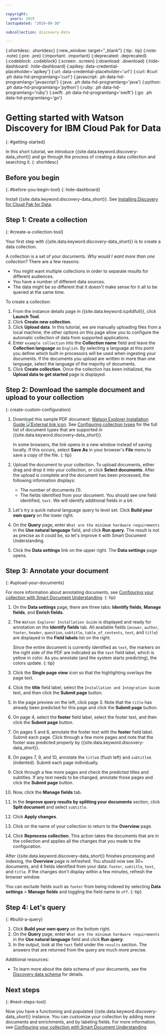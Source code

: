 ```yaml
---

copyright:
  years: 2019
lastupdated: "2019-09-30"

subcollection: discovery-data

---
```


{:shortdesc: .shortdesc}
{:new_window: target="_blank"}
{:tip: .tip}
{:note: .note}
{:pre: .pre}
{:important: .important}
{:deprecated: .deprecated}
{:codeblock: .codeblock}
{:screen: .screen}
{:download: .download}
{:hide-dashboard: .hide-dashboard}
{:apikey: data-credential-placeholder='apikey'}
{:url: data-credential-placeholder='url'}
{:curl: #curl .ph data-hd-programlang='curl'}
{:javascript: .ph data-hd-programlang='javascript'}
{:java: .ph data-hd-programlang='java'}
{:python: .ph data-hd-programlang='python'}
{:ruby: .ph data-hd-programlang='ruby'}
{:swift: .ph data-hd-programlang='swift'}
{:go: .ph data-hd-programlang='go'}

# Getting started with Watson Discovery for IBM Cloud Pak for Data
{: #getting-started}

In this short tutorial, we introduce {{site.data.keyword.discovery-data_short}} and go through the process of creating a data collection and searching it.
{: shortdesc}

## Before you begin
{: #before-you-begin-tool}
{: hide-dashboard}

Install {{site.data.keyword.discovery-data_short}}. See [Installing Discovery for Cloud Pak for Data](/docs/services/discovery-data?topic=discovery-data-install#install).

## Step 1: Create a collection
{: #create-a-collection-tool}

Your first step with {{site.data.keyword.discovery-data_short}} is to create a data collection.

A collection is a set of your documents. *Why would I want more than one collection?* There are a few reasons:

-  You might want multiple collections in order to separate results for different audiences.
-  You have a number of different data sources.
-  The data might be so different that it doesn't make sense for it all to be queried at the same time.

To create a collection:

1.  From the instance details page in {{site.data.keyword.icp4dfull}}, click **Launch Tool**.
1.  Click **Create new collection**.
1.  Click **Upload data**. In this tutorial, we are manually uploading files from a local machine, the other options on this page allow you to configure the automatic collection of data from supported applications.
1.  Enter `example collection` into the **Collection name** field and leave the **Collection language** as `English`. By selecting a language at this point you define which built-in processors will be used when ingesting your documents. If the documents you upload are written in more than one language, select the language of the majority of documents.
1.  Click **Create collection**. Once the collection has been initialized, the **Upload data to get started** page is displayed.

## Step 2: Download the sample document and upload to your collection
{: create-custom-configuration}

1.  Download this sample PDF document: <a target="_blank" href="https://watson-developer-cloud.github.io/doc-tutorial-downloads/discovery/watsonexplorerinstall.pdf" download>Watson Explorer Installation Guide <img src="../../icons/launch-glyph.svg" alt="External link icon" title="External link icon"></a>. See [Configuring collection types](/docs/services/discovery-data?topic=discovery-data-collections#collection-types) for the full list of document types that are supported in {{site.data.keyword.discovery-data_short}}.

    In some browsers, the link opens in a new window instead of saving locally. If this occurs, select **Save As** in your browser's **File** menu to save a copy of the file.
    {: tip}

1.  Upload the document to your collection. To upload documents, either drag and drop it into your collection, or click **Select documents**. After the upload is complete and the document has been processed, the following information displays:
    -  The number of documents (1).
    -  The fields identified from your document. You should see one field identified, `text`. We will identify additional fields in a bit.
1.  Let's try a quick natural language query to level set. Click **Build your own query** on the lower right.
1.  On the **Query** page, enter `What are the minimum hardware requirements` in the **Use natural language** field, and click **Run query**. The result is not as precise as it could be, so let's improve it with Smart Document Understanding.
1.  Click the **Data settings** link on the upper right. The **Data settings** page opens.

## Step 3: Annotate your document
{: #upload-your-documents}

For more information about annotating documents, see [Configuring your collection with Smart Document Understanding](/docs/services/discovery-data?topic=discovery-data-configuring-fields).
{: tip}

1.  On the **Data settings** page, there are three tabs: **Identify fields**, **Manage fields**, and **Enrich fields**.
1.  The `Watson Explorer Installation Guide` is displayed and ready for annotation on the **Identify fields** tab. All available fields (`answer`, `author`, `footer`, `header`, `question`, `subtitle`, `table_of_contents`, `text`, and `title`) are displayed in the **Field labels** list on the right.

    Since the entire document is currently identified as `text`, the markers on the right side of the PDF are indicated as the `text` field label, which is yellow in color. As you annotate (and the system starts predicting), the colors update.
    {: tip}

1.  Click the **Single page view** icon so that the highlighting overlays the page text.
1.  Click the **title** field label, select the `Installation and Integration Guide` text, and then click the **Submit page** button.
1.  In the page preview on the left, click page 3. Note that the `title` has already been predicted for this page and click the **Submit page** button.
1.  On page 4, select the **footer** field label, select the footer text, and then click the **Submit page** button.
1.  On pages 5 and 6, annotate the footer text with the **footer** field label. Submit each page. Click through a few more pages and note that the footer was predicted properly by {{site.data.keyword.discovery-data_short}}.
1. On pages 7, 9, and 10, annotate the `title`s (flush left) and `subtitle`s (indented). Submit each page individually.
1.  Click through a few more pages and check the predicted titles and subtitles. If any text needs to be changed, annotate those pages and click the **Submit page** button.
1.  Now, click the **Manage fields** tab.
1.  In the **Improve query results by splitting your documents** section, click **Split document** and select `subtitle`.
1.  Click **Apply changes**.
1.  Click on the name of your collection to return to the **Overview** page.
1.  Click **Reprocess collection**. This action takes the documents that are in the collection and applies all the changes that you made to the configuration.

After {{site.data.keyword.discovery-data_short}} finishes processing and indexing, the **Overview** page is refreshed. You should now see 30+ documents, and 4 fields identified from your data: `footer`, `subtitle`, `text`, and `title`. If the changes don't display within a few minutes, refresh the browser window.

  You can exclude fields such as `footer` from being indexed by selecting **Data settings** > **Manage fields** and toggling the field name to `off`.
  {: tip}

## Step 4: Let's query
{: #build-a-query}

1.  Click **Build your own query** on the bottom right.
1.  On the **Query** page, enter `What are the minimum hardware requirements` in the **Use natural language** field and click **Run query**.
1.  In the output, look at the `text` field under the `results` section. The answers that are returned from the query are much more precise.

Additional resources:
-  To learn more about the data schema of your documents, see the [Discovery data schema](/docs/services/discovery-data?topic=discovery-data-query-concepts#discovery-data-schema) for details.

## Next steps
{: #next-steps-tool}

Now you have a functioning and populated {{site.data.keyword.discovery-data_short}} instance. You can customize your collection by adding more documents and enrichments, and by labeling fields. For more information, see [Configuring your collection with Smart Document Understanding](/docs/services/discovery-data?topic=discovery-data-configuring-fields).
